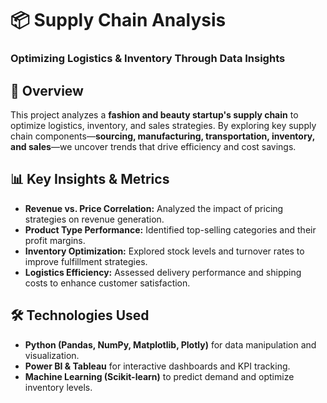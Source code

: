 # 📦 Supply Chain Analysis  
### **Optimizing Logistics & Inventory Through Data Insights**  

## 🚀 Overview  
This project analyzes a **fashion and beauty startup's supply chain** to optimize logistics, inventory, and sales strategies. By exploring key supply chain components—**sourcing, manufacturing, transportation, inventory, and sales**—we uncover trends that drive efficiency and cost savings.  

## 📊 Key Insights & Metrics  
- **Revenue vs. Price Correlation:** Analyzed the impact of pricing strategies on revenue generation.  
- **Product Type Performance:** Identified top-selling categories and their profit margins.  
- **Inventory Optimization:** Explored stock levels and turnover rates to improve fulfillment strategies.  
- **Logistics Efficiency:** Assessed delivery performance and shipping costs to enhance customer satisfaction.  

## 🛠️ Technologies Used  
- **Python (Pandas, NumPy, Matplotlib, Plotly)** for data manipulation and visualization.  
- **Power BI & Tableau** for interactive dashboards and KPI tracking.  
- **Machine Learning (Scikit-learn)** to predict demand and optimize inventory levels.  
